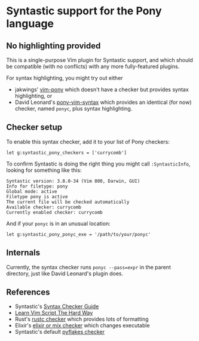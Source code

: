 # Syntastic support for the Pony language


## No highlighting provided

This is a single-purpose Vim plugin for Syntastic support, and which should be compatible (with no conflicts) with any more fully-featured plugins.

For syntax highlighting, you might try out either
* jakwings' [vim-pony](https://github.com/jakwings/vim-pony) which doesn't have a checker but provides syntax highlighting, or
* David Leonard's [pony-vim-syntax](https://github.com/dleonard0) which provides an identical (for now) checker, named `ponyc`, plus syntax highlighting.


## Checker setup

To enable this syntax checker, add it to your list of Pony checkers:
```vim
let g:syntastic_pony_checkers = ['currycomb']
```

To confirm Syntastic is doing the right thing you might call `:SyntasticInfo`,
looking for something like this:
```
Syntastic version: 3.8.0-34 (Vim 800, Darwin, GUI)
Info for filetype: pony
Global mode: active
Filetype pony is active
The current file will be checked automatically
Available checker: currycomb
Currently enabled checker: currycomb
```

And if your `ponyc` is in an unusual location:
```vim
let g:syntastic_pony_ponyc_exe = '/path/to/your/ponyc'
```

## Internals

Currently, the syntax checker runs `ponyc --pass=expr` in the parent directory, just like David Leonard's plugin does.


## References

* Syntastic's [Syntax Checker Guide](https://github.com/vim-syntastic/syntastic/wiki/Syntax-Checker-Guide)
* [Learn Vim Script The Hard Way](http://learnvimscriptthehardway.stevelosh.com/)
* Rust's [rustc checker](https://github.com/rust-lang/rust.vim/blob/master/syntax_checkers/rust/rustc.vim) which provides lots of formatting
* Elixir's [elixir or mix checker](https://github.com/vim-syntastic/syntastic/blob/master/syntax_checkers/elixir/elixir.vim) which changes executable
* Syntastic's default [pyflakes checker](https://github.com/vim-syntastic/syntastic/blob/master/syntax_checkers/python/pyflakes.vim)

